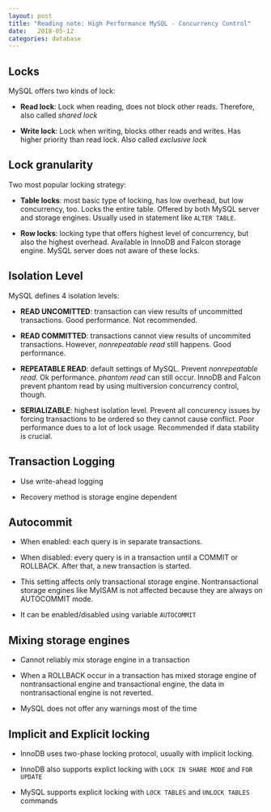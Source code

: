 ```yaml
---
layout: post
title: "Reading note: High Performance MySQL - Concurrency Control"
date:   2018-05-12
categories: database
---
```


## Locks

MySQL offers two kinds of lock:

- **Read lock**: Lock when reading, does not block other reads. Therefore, also
called *shared lock*

- **Write lock**: Lock when writing, blocks other reads and writes. Has higher
priority than read lock. Also called *exclusive lock*

## Lock granularity

Two most popular locking strategy:

- **Table locks**: most basic type of locking, has low overhead, but low
concurrency, too. Locks the entire table. Offered by both MySQL server
and storage engines. Usually used in statement like `ALTER TABLE`.

- **Row locks**: locking type that offers highest level of concurrency, but also the
highest overhead. Available in InnoDB and Falcon storage engine. MySQL server
does not aware of these locks.

## Isolation Level

MySQL defines 4 isolation levels:

- **READ UNCOMITTED**: transaction can view results of uncommitted transactions.
Good performance. Not recommended.

- **READ COMMITTED**: transactions cannot view results of uncommited transactions.
However, *nonrepeatable read* still happens. Good performance.

- **REPEATABLE READ**: default settings of MySQL. Prevent *nonrepeatable read*. Ok
performance. *phantom read* can still occur. InnoDB and Falcon prevent phantom
read by using multiversion concurrency control, though.

- **SERIALIZABLE**: highest isolation level. Prevent all concurency issues by
forcing transactions to be ordered so they cannot cause conflict. Poor
performance dues to a lot of lock usage. Recommended if data stability is crucial.

## Transaction Logging

- Use write-ahead logging

- Recovery method is storage engine dependent

## Autocommit

- When enabled: each query is in separate transactions.

- When disabled: every query is in a transaction until a COMMIT or ROLLBACK.
After that, a new transaction is started.

- This setting affects only transactional storage engine. Nontransactional
storage engines like MyISAM is not affected because they are always on
AUTOCOMMIT mode.

- It can be enabled/disabled using variable `AUTOCOMMIT`

## Mixing storage engines

- Cannot reliably mix storage engine in a transaction

- When a ROLLBACK occur in a transaction has mixed storage engine of
nontransactional engine and transactional engine, the data in nontransactional
engine is not reverted.

- MySQL does not offer any warnings most of the time

## Implicit and Explicit locking

- InnoDB uses two-phase locking protocol, usually with implicit locking.

- InnoDB also supports explict locking with `LOCK IN SHARE MODE` and `FOR
UPDATE`

- MySQL supports explicit locking with `LOCK TABLES` and `UNLOCK TABLES`
commands

